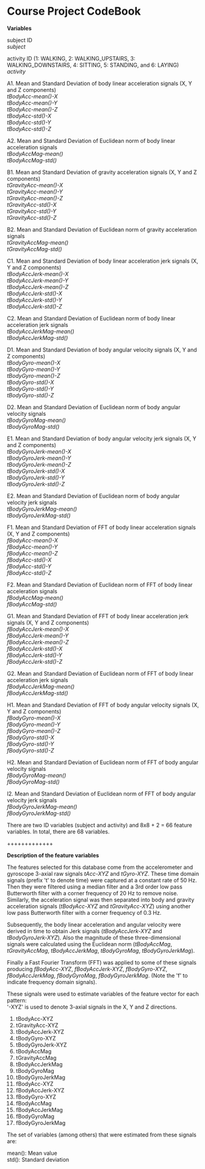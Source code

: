 Course Project CodeBook
=======================

**Variables**

subject ID  
*subject*

activity ID (1: WALKING, 2: WALKING_UPSTAIRS, 3: WALKING_DOWNSTAIRS, 4: SITTING, 5: STANDING, and 6: LAYING)  
*activity*

A1. Mean and Standard Deviation of body linear acceleration signals (X, Y and Z components)  
*tBodyAcc-mean()-X*  
*tBodyAcc-mean()-Y*  
*tBodyAcc-mean()-Z*  
*tBodyAcc-std()-X*  
*tBodyAcc-std()-Y*  
*tBodyAcc-std()-Z*

A2. Mean and Standard Deviation of Euclidean norm of body linear acceleration signals  
*tBodyAccMag-mean()*  
*tBodyAccMag-std()*

B1. Mean and Standard Deviation of gravity acceleration signals (X, Y and Z components)  
*tGravityAcc-mean()-X*  
*tGravityAcc-mean()-Y*  
*tGravityAcc-mean()-Z*  
*tGravityAcc-std()-X*  
*tGravityAcc-std()-Y*  
*tGravityAcc-std()-Z*

B2. Mean and Standard Deviation of Euclidean norm of gravity acceleration signals  
*tGravityAccMag-mean()*  
*tGravityAccMag-std()*

C1. Mean and Standard Deviation of body linear acceleration jerk signals (X, Y and Z components)  
*tBodyAccJerk-mean()-X*  
*tBodyAccJerk-mean()-Y*  
*tBodyAccJerk-mean()-Z*  
*tBodyAccJerk-std()-X*  
*tBodyAccJerk-std()-Y*  
*tBodyAccJerk-std()-Z*  

C2. Mean and Standard Deviation of Euclidean norm of body linear acceleration jerk signals  
*tBodyAccJerkMag-mean()*  
*tBodyAccJerkMag-std()*

D1. Mean and Standard Deviation of body angular velocity signals (X, Y and Z components)  
*tBodyGyro-mean()-X*  
*tBodyGyro-mean()-Y*  
*tBodyGyro-mean()-Z*  
*tBodyGyro-std()-X*  
*tBodyGyro-std()-Y*  
*tBodyGyro-std()-Z*

D2. Mean and Standard Deviation of Euclidean norm of body angular velocity signals  
*tBodyGyroMag-mean()*  
*tBodyGyroMag-std()*

E1. Mean and Standard Deviation of body angular velocity jerk signals (X, Y and Z components)  
*tBodyGyroJerk-mean()-X*  
*tBodyGyroJerk-mean()-Y*  
*tBodyGyroJerk-mean()-Z*  
*tBodyGyroJerk-std()-X*  
*tBodyGyroJerk-std()-Y*  
*tBodyGyroJerk-std()-Z*  

E2. Mean and Standard Deviation of Euclidean norm of body angular velocity jerk signals  
*tBodyGyroJerkMag-mean()*  
*tBodyGyroJerkMag-std()*

F1. Mean and Standard Deviation of FFT of body linear acceleration signals (X, Y and Z components)  
*fBodyAcc-mean()-X*  
*fBodyAcc-mean()-Y*  
*fBodyAcc-mean()-Z*  
*fBodyAcc-std()-X*  
*fBodyAcc-std()-Y*  
*fBodyAcc-std()-Z*

F2. Mean and Standard Deviation of Euclidean norm of FFT of body linear acceleration signals  
*fBodyAccMag-mean()*  
*fBodyAccMag-std()*

G1. Mean and Standard Deviation of FFT of body linear acceleration jerk signals (X, Y and Z components)  
*fBodyAccJerk-mean()-X*  
*fBodyAccJerk-mean()-Y*  
*fBodyAccJerk-mean()-Z*  
*fBodyAccJerk-std()-X*  
*fBodyAccJerk-std()-Y*  
*fBodyAccJerk-std()-Z*

G2. Mean and Standard Deviation of Euclidean norm of FFT of body linear acceleration jerk signals  
*fBodyAccJerkMag-mean()*  
*fBodyAccJerkMag-std()*

H1. Mean and Standard Deviation of FFT of body angular velocity signals (X, Y and Z components)  
*fBodyGyro-mean()-X*  
*fBodyGyro-mean()-Y*  
*fBodyGyro-mean()-Z*  
*fBodyGyro-std()-X*  
*fBodyGyro-std()-Y*  
*fBodyGyro-std()-Z*

H2. Mean and Standard Deviation of Euclidean norm of FFT of body angular velocity signals  
*fBodyGyroMag-mean()*  
*fBodyGyroMag-std()*

I2. Mean and Standard Deviation of Euclidean norm of FFT of body angular velocity jerk signals  
*fBodyGyroJerkMag-mean()*  
*fBodyGyroJerkMag-std()*

There are two ID variables (subject and activity) and 8x8 + 2 = 66 feature variables. In total, there are 68 variables.

+++++++++++++

**Description of the feature variables**

The features selected for this database come from the accelerometer and gyroscope 3-axial raw signals *tAcc-XYZ* and *tGyro-XYZ*. These time domain signals (prefix 't' to denote time) were captured at a constant rate of 50 Hz. Then they were filtered using a median filter and a 3rd order low pass Butterworth filter with a corner frequency of 20 Hz to remove noise. Similarly, the acceleration signal was then separated into body and gravity acceleration signals (*tBodyAcc-XYZ* and *tGravityAcc-XYZ*) using another low pass Butterworth filter with a corner frequency of 0.3 Hz. 

Subsequently, the body linear acceleration and angular velocity were derived in time to obtain Jerk signals (*tBodyAccJerk-XYZ* and *tBodyGyroJerk-XYZ*). Also the magnitude of these three-dimensional signals were calculated using the Euclidean norm (*tBodyAccMag*, *tGravityAccMag*, *tBodyAccJerkMag*, *tBodyGyroMag*, *tBodyGyroJerkMag*). 

Finally a Fast Fourier Transform (FFT) was applied to some of these signals producing *fBodyAcc-XYZ*, *fBodyAccJerk-XYZ*, *fBodyGyro-XYZ*, *fBodyAccJerkMag*, *fBodyGyroMag*, *fBodyGyroJerkMag*. (Note the 'f' to indicate frequency domain signals). 

These signals were used to estimate variables of the feature vector for each pattern:  
'-XYZ' is used to denote 3-axial signals in the X, Y and Z directions.

1. tBodyAcc-XYZ
2. tGravityAcc-XYZ
3. tBodyAccJerk-XYZ
4. tBodyGyro-XYZ
5. tBodyGyroJerk-XYZ
6. tBodyAccMag
7. tGravityAccMag
8. tBodyAccJerkMag
9. tBodyGyroMag
10. tBodyGyroJerkMag
11. fBodyAcc-XYZ
12. fBodyAccJerk-XYZ
13. fBodyGyro-XYZ
14. fBodyAccMag
15. fBodyAccJerkMag
16. fBodyGyroMag
17. fBodyGyroJerkMag

The set of variables (among others) that were estimated from these signals are:   

mean(): Mean value  
std(): Standard deviation
